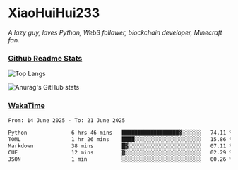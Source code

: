 # XiaoHuiHui233

*A lazy guy, loves Python, Web3 follower, blockchain developer, Minecraft fan.*

### [Github Readme Stats](https://github.com/anuraghazra/github-readme-stats)

![Top Langs](https://github-readme-stats.vercel.app/api/top-langs/?username=XiaoHuiHui233&layout=compact&theme=github_dark)

![Anurag's GitHub stats](https://github-readme-stats.vercel.app/api?username=XiaoHuiHui233&show_icons=true&theme=github_dark)

### [WakaTime](https://wakatime.com)

<!--START_SECTION:waka-->

```txt
From: 14 June 2025 - To: 21 June 2025

Python              6 hrs 46 mins   ██████████████████▓░░░░░░   74.11 %
TOML                1 hr 26 mins    ████░░░░░░░░░░░░░░░░░░░░░   15.86 %
Markdown            38 mins         █▓░░░░░░░░░░░░░░░░░░░░░░░   07.11 %
CUE                 12 mins         ▓░░░░░░░░░░░░░░░░░░░░░░░░   02.29 %
JSON                1 min           ░░░░░░░░░░░░░░░░░░░░░░░░░   00.26 %
```

<!--END_SECTION:waka-->
